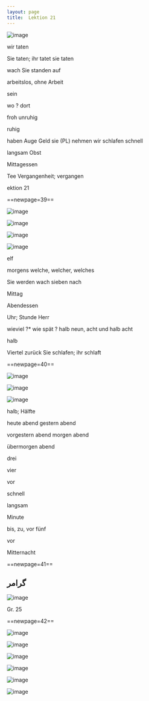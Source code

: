 ```yaml
---
layout: page
title:  Lektion 21
---
```



![image](/assets/s/041.png-04.png)

wir taten

Sie taten; ihr tatet sie taten

wach Sie standen auf

arbeitslos, ohne Arbeit

sein

wo ? dort

froh unruhig

ruhig



haben Auge Geld sie (PL) nehmen wir schlafen schnell

langsam Obst

Mittagessen

Tee Vergangenheit; vergangen

ektion 21



==newpage=39==

![image](/assets/s/042.png-02.png)

![image](/assets/s/2col/042.png-03_1L.png)

![image](/assets/s/2col/042.png-03_2R.png)

![image](/assets/s/042.png-05.png)

elf

morgens welche, welcher, welches

Sie werden wach sieben nach

Mittag

Abendessen



Uhr; Stunde Herr

wieviel ?* wie spät ? halb neun, acht und halb acht

halb

Viertel zurück Sie schlafen; ihr schlaft



==newpage=40==

![image](/assets/s/043.png-02.png)

![image](/assets/s/2col/043.png-05_1L.png)

![image](/assets/s/2col/043.png-05_2R.png)

halb; Hälfte

heute abend gestern abend

vorgestern abend morgen abend

übermorgen abend

drei

vier



vor

schnell

langsam

Minute

bis, zu, vor fünf

vor

Mitternacht



==newpage=41==

## گرامر

![image](/assets/s/044.png-03.png)

Gr. 25





==newpage=42==

![image](/assets/s/045.png-02.png)

![image](/assets/s/2col/045.png-04_1L.png)

![image](/assets/s/2col/045.png-04_2R.png)

![image](/assets/s/045.png-06.png)

![image](/assets/s/2col/045.png-07_1L.png)

![image](/assets/s/2col/045.png-07_2R.png)

